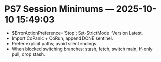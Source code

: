 # PS7 Session Minimums — 2025-10-10 15:49:03
- $ErrorActionPreference='Stop'; Set-StrictMode -Version Latest.
- Import CoPanic + CoRun; append DONE sentinel.
- Prefer explicit paths; avoid silent endings.
- When blocked switching branches: stash, fetch, switch main, ff-only pull, drop stash.

